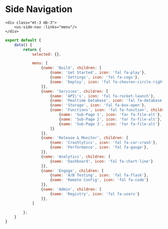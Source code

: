 # Side Navigation

<div class="w-50 mt-3 mb-3 usx-component">
    <us-side-nav :links="menu"/>
</div>


```vue
<div class="mt-3 mb-3">
    <us-side-nav :links="menu"/>
</div>
```

```js
export default {
    data() {
        return {
            selected: {},

            menu: [
                {name: 'Build', children: [
                    {name: 'Get Started', icon: 'fal fa-play'},
                    {name: 'Settings', icon: 'fal fa-cogs'},
                    {name: 'Deploy', icon: 'fal fa-chevron-circle-right'}
                ]},
                {name: 'Services', children: [
                    {name: 'API\'s', icon: 'fal fa-rocket-launch'},
                    {name: 'Realtime Database', icon: 'fal fa-database'},
                    {name: 'Storage', icon: 'fal fa-box-open'},
                    {name: 'Functions', icon: 'fal fa-function', children: [
                        {name: 'Sub-Page 1', icon: 'far fa-file-alt'},
                        {name: 'Sub-Page 2', icon: 'far fa-file-alt'},
                        {name: 'Sub-Page 3', icon: 'far fa-file-alt'}
                    ]}
                ]},                
                {name: 'Release & Monitor', children: [
                    {name: 'Crashlytics', icon: 'fal fa-car-crash'},
                    {name: 'Performance', icon: 'fal fa-gauge'},
                ]},
                {name: 'Analytics', children: [
                    {name: 'Dashboard', icon: 'fal fa-chart-line'}
                ]},
                {name: 'Engage', children: [
                    {name: 'A/B Testing', icon: 'fal fa-flask'},
                    {name: 'Remote Config', icon: 'fal fa-code'}
                ]},
                {name: 'Admin', children: [
                    {name: 'Registry', icon: 'fal fa-users'}
                ]},
            ]

        };
    }
}

```

<script>
import Color from "color";
import _ from 'lodash';

export default {
    data() {
        return {
            selected: {},

            menu: [
                {name: 'Build', children: [
                    {name: 'Get Started', icon: 'fal fa-play'},
                    {name: 'Settings', icon: 'fal fa-cogs'},
                    {name: 'Deploy', icon: 'fal fa-chevron-circle-right'}
                ]},
                {name: 'Services', children: [
                    {name: 'API\'s', icon: 'fal fa-rocket-launch'},
                    {name: 'Realtime Database', icon: 'fal fa-database'},
                    {name: 'Storage', icon: 'fal fa-box-open'},
                    {name: 'Functions', icon: 'fal fa-function', children: [
                        {name: 'Sub-Page 1', icon: 'far fa-file-alt'},
                        {name: 'Sub-Page 2', icon: 'far fa-file-alt'},
                        {name: 'Sub-Page 3', icon: 'far fa-file-alt'}
                    ]}
                ]},                
                {name: 'Release & Monitor', children: [
                    {name: 'Crashlytics', icon: 'fal fa-car-crash'},
                    {name: 'Performance', icon: 'fal fa-gauge'},
                ]},
                {name: 'Analytics', children: [
                    {name: 'Dashboard', icon: 'fal fa-chart-line'}
                ]},
                {name: 'Engage', children: [
                    {name: 'A/B Testing', icon: 'fal fa-flask'},
                    {name: 'Remote Config', icon: 'fal fa-code'}
                ]},
                {name: 'Admin', children: [
                    {name: 'Registry', icon: 'fal fa-users'}
                ]},
            ]

        };
    }
}
</script>